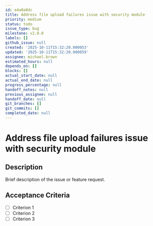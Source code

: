 ```yaml
---
id: e4a0a0dc
title: Address file upload failures issue with security module
priority: medium
status: todo
issue_type: bug
milestone: v2.0.0
labels: []
github_issue: null
created: '2025-10-11T15:32:20.000053'
updated: '2025-10-11T15:32:20.000059'
assignee: michael.brown
estimated_hours: null
depends_on: []
blocks: []
actual_start_date: null
actual_end_date: null
progress_percentage: null
handoff_notes: null
previous_assignee: null
handoff_date: null
git_branches: []
git_commits: []
completed_date: null
---
```


# Address file upload failures issue with security module

## Description

Brief description of the issue or feature request.

## Acceptance Criteria

- [ ] Criterion 1
- [ ] Criterion 2
- [ ] Criterion 3